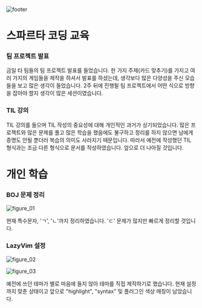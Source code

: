 ![footer](../.resources/footer/26.png)

# 스파르타 코딩 교육

### 팀 프로젝트 발표

금일 타 팀들의 팀 프로젝트 발표를 들었습니다. 한 가지 주제(카드 맞추기)를 가지고 여러 가지의 게임들을 제작을 하셔서 발표를 하셨는데, 생각보다 많은 다양성을 주신 모습들을 보고 많은 생각이 들었습니다. 2주 뒤에 진행될 팀 프로젝트에서 어떤 식으로 방향을 잡아야 할지 생각이 많은 세션이였습니다.

### TIL 강의

TIL 강의를 들으며 TIL 작성의 중요성에 대해 개인적인 과거가 상기되었습니다. 많은 프로젝트와 많은 문제를 풀고 많은 학습을 했음에도 불구하고 정리를 하지 않으면 남에게 증명도 안될 뿐더러 복습의 의미도 사라지기 때문입니다. 따라서 예전에 작성했던 TIL 형식과는 조금 다른 형식으로 문서를 작성하였습니다. 앞으로 더 나아질 것입니다.

# 개인 학습

### BOJ 문제 정리

![figure_01](../.resources/2025_07_04_01.png)

현재 특수문자, 'ㄱ', 'ㄴ'까지 정리하였습니다. 'ㄷ' 문제가 많지만 빠르게 정리할 것입니다.

### LazyVim 설정

![figure_02](../.resources/2025_07_04_02.png)

![figure_03](../.resources/2025_07_04_03.png)

예전에 쓰던 테마가 별로 마음에 들지 않아 테마를 직접 제작하기로 했습니다. 현재 설정까지 맞춘 상태이고 앞으로 "highlight", "syntax" 및 플러그인 색상 매칭이 남았습니다.
